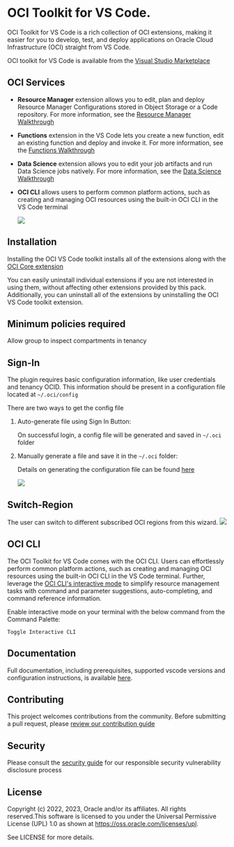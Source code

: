 # OCI Toolkit for VS Code.

OCI Toolkit for VS Code is a rich collection of OCI extensions, making it easier for you to develop, test, and deploy applications on Oracle Cloud Infrastructure (OCI) straight from VS Code.

<!-- region exclude-from-marketplace -->
OCI toolkit for VS Code is available from the [Visual Studio Marketplace](https://marketplace.visualstudio.com/items?itemName=Oracle.oci-vscode-toolkit)

<!-- endregion exclude-from-marketplace -->

## OCI Services

- **Resource Manager** extension allows you to edit, plan and deploy Resource Manager Configurations stored in Object Storage or a Code repository. For more information, see the [Resource Manager Walkthrough](https://docs.cloud.oracle.com/iaas/Content/ResourceManager/Tasks/vscode.htm)
- **Functions** extension in the VS Code lets you create a new function, edit an existing function and deploy and invoke it. For more information, see the [Functions Walkthrough](https://docs.oracle.com/iaas/Content/Functions/Tasks/functionscreatingfunctions-usingVScodeplugin.htm)
- **Data Science** extension allows you to edit your job artifacts and run Data Science jobs natively. For more information, see the [Data Science Walkthrough](https://docs.oracle.com/en-us/iaas/data-science/using/vscode.htm)
- **OCI CLI** allows users to perform common platform actions, such as creating and managing OCI resources using the built-in OCI CLI in the VS Code terminal

    ![](./media/images/readme/oci_rms.gif)

## Installation

Installing the OCI VS Code toolkit installs all of the extensions along with the [OCI Core extension](https://marketplace.visualstudio.com/items?itemName=Oracle.oci-core)

You can easily uninstall individual extensions if you are not interested in using them, without affecting other extensions provided by this pack. Additionally, you can uninstall all of the extensions by uninstalling the OCI VS Code toolkit extension.

## Minimum policies required
Allow group <groupname> to inspect compartments in tenancy

## Sign-In

The plugin requires basic configuration information, like user credentials and tenancy OCID.
This information should be present in a configuration file located at `~/.oci/config`

There are two ways to get the config file

1. Auto-generate file using Sign In Button:

    On successful login, a config file will be generated and saved in `~/.oci` folder
    
2. Manually generate a file and save it in the `~/.oci` folder:

    Details on generating the configuration file can be found [here](https://docs.oracle.com/en-us/iaas/Content/API/Concepts/apisigningkey.htm#apisigningkey_topic_How_to_Generate_an_API_Signing_Key_Console)

    ![](./media/images/readme/sign_in_workflow_a.gif)

## Switch-Region

The user can switch to different subscribed OCI regions from this wizard.
  ![](./media/images/readme/switch-region.gif)

## OCI CLI

The OCI Toolkit for VS Code comes with the OCI CLI.  Users can effortlessly perform common platform actions, such as creating and managing OCI resources using the built-in OCI CLI in the VS Code terminal. Further, leverage the [OCI CLI's interactive mode](https://blogs.oracle.com/cloud-infrastructure/post/announcing-interactive-mode-for-oracle-cloud-infrastructure-command-line-interface) to simplify resource management tasks with command and parameter suggestions, auto-completing, and command reference information.

Enable interactive mode on your terminal with the below command from the Command Palette:
```
Toggle Interactive CLI
```

## Documentation

Full documentation, including prerequisites, supported vscode versions and configuration instructions, is available [here](https://docs.oracle.com/iaas/Content/API/SDKDocs/vscode_plugins_intro.htm).

## Contributing

This project welcomes contributions from the community. Before submitting a pull request, please [review our contribution guide](./CONTRIBUTING.md)

## Security

Please consult the [security guide](./SECURITY.md) for our responsible security vulnerability disclosure process

## License

Copyright (c) 2022, 2023, Oracle and/or its affiliates. All rights reserved.This software is licensed to you under the Universal Permissive License (UPL) 1.0 as shown at https://oss.oracle.com/licenses/upl.

See LICENSE for more details.
